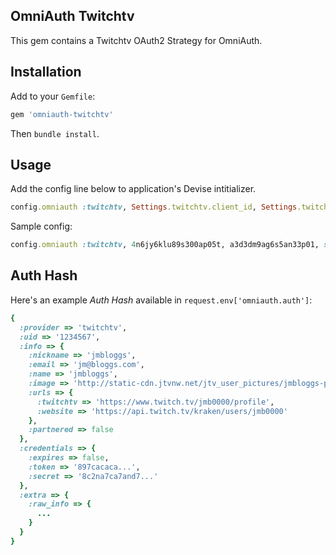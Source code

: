 ## OmniAuth Twitchtv

This gem contains a Twitchtv OAuth2 Strategy for OmniAuth.

## Installation

Add to your `Gemfile`:

```ruby
gem 'omniauth-twitchtv'
```

Then `bundle install`.


## Usage
Add the config line below to application's Devise intitializer.

```ruby
config.omniauth :twitchtv, Settings.twitchtv.client_id, Settings.twitchtv.client_secret, scope: Settings.twitchtv.permissions.join(" ")
```

Sample config:

```ruby
config.omniauth :twitchtv, 4n6jy6klu89s300ap05t, a3d3dm9ag6s5an33p01, scope: 'user_read channel_editor channel_commercial channel_read'
```

## Auth Hash

Here's an example *Auth Hash* available in `request.env['omniauth.auth']`:

```ruby
{
  :provider => 'twitchtv',
  :uid => '1234567',
  :info => {
    :nickname => 'jmbloggs',
    :email => 'jm@bloggs.com',
    :name => 'jmbloggs',
    :image => 'http://static-cdn.jtvnw.net/jtv_user_pictures/jmbloggs-profile_image-e22f9c709cb15002-300x300.jpeg',
    :urls => {
      :twitchtv => 'https://www.twitch.tv/jmb0000/profile',
      :website => 'https://api.twitch.tv/kraken/users/jmb0000'
    },
    :partnered => false
  },
  :credentials => {
    :expires => false,
    :token => '897cacaca...',
    :secret => '8c2na7ca7and7...'
  },
  :extra => {
    :raw_info => {
      ...
    }
  }
}
```


